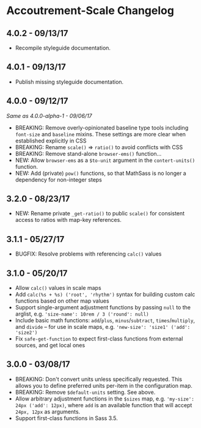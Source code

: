 Accoutrement-Scale Changelog
============================

4.0.2 - 09/13/17
----------------
- Recompile styleguide documentation.

4.0.1 - 09/13/17
----------------
- Publish missing styleguide documentation.

4.0.0 - 09/12/17
----------------

*Same as 4.0.0-alpha-1 - 09/06/17*

- BREAKING: Remove overly-opinionated baseline type tools
  including `font-size` and `baseline` mixins.
  These settings are more clear when established explicitly in CSS
- BREAKING: Rename `scale()` => `ratio()` to avoid conflicts with CSS
- BREAKING: Remove stand-alone `browser-ems()` function…
- NEW: Allow `browser-ems` as a `$to-unit` argument
  in the `contert-units()` function.
- NEW: Add (private) `pow()` functions,
  so that MathSass is no longer a dependency for non-integer steps


3.2.0 - 08/23/17
----------------
- NEW: Rename private `_get-ratio()` to public `scale()`
  for consistent access to ratios with map-key references.


3.1.1 - 05/27/17
----------------
- BUGFIX: Resolve problems with referencing `calc()` values


3.1.0 - 05/20/17
----------------
- Allow `calc()` values in scale maps
- Add `calc(%s + %s) ('root', 'rhythm')` syntax
  for building custom calc functions based on other map values
- Support single-argument adjustment functions
  by passing `null` to the arglist,
  e.g. `'size-name': 10rem / 3 ('round': null)`
- Include basic math functions:
  `add`/`plus`, `minus`/`subtract`, `times`/`multiply`, and `divide` –
  for use in scale maps, e.g. `'new-size': 'size1' ('add': 'size2')`
- Fix `safe-get-function` to expect first-class functions
  from external sources, and get local ones


3.0.0 - 03/08/17
----------------
- BREAKING: Don't convert units unless specifically requested.
  This allows you to define preferred units per-item
  in the configuration map.
- BREAKING: Remove `$default-units` setting. See above.
- Allow arbitrary adjustment functions
  in the `$sizes` map,
  e.g. `'my-size': 24px ('add': 12px)`,
  where `add` is an available function
  that will accept `24px, 12px` as arguments.
- Support first-class functions in Sass 3.5.
